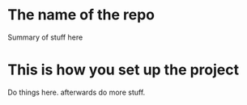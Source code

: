 # The name of the repo 
Summary of stuff here 
# This is how you set up the project

Do things here. afterwards do more stuff. 



